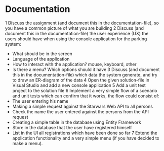 # Documentation

1 Discuss the assignment (and document this in the documentation-file), so you have a common picture of what you are building
2 Discuss (and document this in the documentation-file) the user experience (UX) the users should have when using the console application for the parking system:
  * What should be in the screen
  * Language of the application
  * How to interact with the application? mouse, keyboard, other
  * Is there a menu? Which options should it have
3 Discuss (and document this in the documentation-file) which data the system generate, and try to draw an ER-diagram of the data
4 Open the given solution-file in Visual Studio and add a new console application
5 Add a unit test project to the solution file
6 Implement a very simple flow of a scenario and unit tests which can confirm that it works, the flow could consist of:
  * The user entering his name
  * Making a simple request against the Starwars Web API to all persons
  * Check the name the user entered against the persons from the API request
  * Creating a simple table in the database using Entity Framework
  * Store in the database that the user have registered himself
  * List in the UI all registrations which have been done so far
7 Extend the application functionality and a very simple menu (if you have decided to make a menu).

